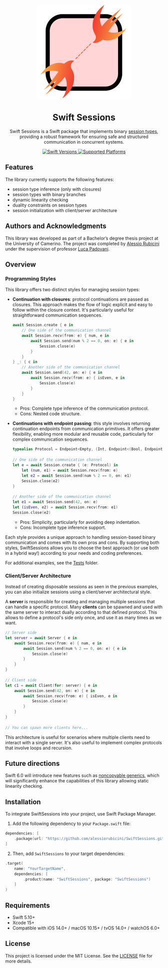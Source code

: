 <div align="center">
  <img width="300" height="300" src="/Resources/icon.png" alt="Package Logo">
  <h1><b>Swift Sessions</b></h1>
  <p>
    Swift Sessions is a Swift package that implements binary <a href="https://en.wikipedia.org/wiki/Session_type" target="_blank">session types</a>, providing a robust framework for ensuring safe and structured communication in concurrent systems.
    <br>
  </p>
</div>

<div align="center">
	<a href="https://swiftpackageindex.com/alessiorubicini/SwiftSessions">
		<img src="https://img.shields.io/endpoint?url=https%3A%2F%2Fswiftpackageindex.com%2Fapi%2Fpackages%2Falessiorubicini%2FSwiftSessions%2Fbadge%3Ftype%3Dswift-versions" alt="Swift Versions">
	</a>
	<a href="https://swiftpackageindex.com/alessiorubicini/SwiftSessions">
		<img src="https://img.shields.io/endpoint?url=https%3A%2F%2Fswiftpackageindex.com%2Fapi%2Fpackages%2Falessiorubicini%2FSwiftSessions%2Fbadge%3Ftype%3Dplatforms" alt="Supported Platforms">
	</a>
</div>

## Features
The library currently supports the following features:
- session type inference (only with closures)
- session types with binary branches
- dynamic linearity checking
- duality constraints on session types
- session initialization with client/server architecture

## Authors and Acknowledgments

This library was developed as part of a Bachelor’s degree thesis project at the University of Camerino. The project was completed by [Alessio Rubicini](https://github.com/alessiorubicini) under the supervision of professor [Luca Padovani](https://github.com/boystrange).

## Overview

### Programming Styles
This library offers two distinct styles for managing session types:
- **Continuation with closures**: protocol continuations are passed as closures. This approach makes the flow of logic explicit and easy to follow within the closure context. It's particularly useful for straightforward communication sequences.
    
    ```swift
    await Session.create { e in
        // One side of the communication channel
        await Session.recv(from: e) { num, e in
            await Session.send(num % 2 == 0, on: e) { e in
                Session.close(e)
            }
        }
    } _: { c in
        // Another side of the communication channel
        await Session.send(42, on: e) { e in
            await Session.recv(from: e) { isEven, e in
                Session.close(e)
            }
        }   
    }
    ```
    
    - Pros: Complete type inference of the communication protocol.
	- Cons: Nested code structure.
    
- **Continuations with endpoint passing**: this style involves returning continuation endpoints from communication primitives. It offers greater flexibility, enabling more modular and reusable code, particularly for complex communication sequences.

    ```swift
    typealias Protocol = Endpoint<Empty, (Int, Endpoint<(Bool, Endpoint<Empty, Empty>), Empty>)>
    
    // One side of the communication channel
    let e = await Session.create { (e: Protocol) in
        let (num, e1) = await Session.recv(from: e)
        let e2 = await Session.send(num % 2 == 0, on: e1)
        Session.close(e2)
    }
        
    // Another side of the communication channel
    let e1 = await Session.send(42, on: e)
    let (isEven, e2) = await Session.recv(from: e1)
    Session.close(e2)
    ```
    
    - Pros: Simplicity, particularly for avoiding deep indentation.
	- Cons: Incomplete type inference support.

Each style provides a unique approach to handling session-based binary communication and comes with its own pros and cons. By supporting both styles, SwiftSessions allows you to choose the best approach (or use both in a hybrid way!) according to your needs and coding preferences.

For additional examples, see the [Tests](Tests) folder.


### Client/Server Architecture

Instead of creating disposable sessions as seen in the previous examples, you can also initialize sessions using a client/server architectural style.

A **server** is responsible for creating and managing multiple sessions that can handle a specific protocol. Many **clients** can be spawned and used with the same server to interact dually according to that defined protocol. This allows to define a protocol's side only once, and use it as many times as we want.

```swift
// Server side
let server = await Server { e in
    await Session.recv(from: e) { num, e in
        await Session.send(num % 2 == 0, on: e) { e in
            Session.close(e)
        }
    }
}

// Client side
let c1 = await Client(for: server) { e in
    await Session.send(42, on: e) { e in
        await Session.recv(from: e) { isEven, e in
            Session.close(e)
        }
    }
}

// You can spawn more clients here...
```
    
This architecture is useful for scenarios where multiple clients need to interact with a single server. It's also useful to implement complex protocols that involve loops and recursion.

## Future directions
Swift 6.0 will introduce new features such as [noncopyable generics](https://developer.apple.com/wwdc24/10170), which will significantly enhance the capabilities of this library allowing static linearity checking.


## Installation

To integrate SwiftSessions into your project, use Swift Package Manager. 

1. Add the following dependency to your `Package.swift` file:

```swift
dependencies: [
    .package(url: "https://github.com/alessiorubicini/SwiftSessions.git", .upToNextMajor(from: "1.0.0"))
]
```

2. Then, add `SwiftSessions` to your target dependencies:

```swift
.target(
    name: "YourTargetName",
    dependencies: [
        .product(name: "SwiftSessions", package: "SwiftSessions")
    ]
)

```

## Requirements

- Swift 5.10+
- Xcode 15+
- Compatible with iOS 14.0+ / macOS 10.15+ / tvOS 14.0+ / watchOS 6.0+

## License

This project is licensed under the MIT License. See the [LICENSE](LICENSE) file for more details.
